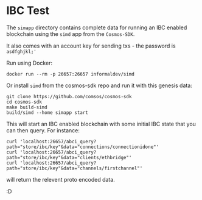 # IBC Test

The `simapp` directory contains complete data for running an IBC enabled
blockchain using the `simd` app from the `Cosmos-SDK`.

It also comes with an account key for sending txs - the password is `asdfghjkl;'`

Run using Docker:
```
docker run --rm -p 26657:26657 informaldev/simd
```

Or install `simd` from the cosmos-sdk repo and run it with this genesis data:

```
git clone https://github.com/comsos/cosmos-sdk
cd cosmos-sdk
make build-simd
build/simd --home simapp start
```

This will start an IBC enabled blockchain with some initial IBC state that you
can then query. For instance:

```
curl 'localhost:26657/abci_query?path="store/ibc/key"&data="connections/connectionidone"'
curl 'localhost:26657/abci_query?path="store/ibc/key"&data="clients/ethbridge"'
curl 'localhost:26657/abci_query?path="store/ibc/key"&data="channels/firstchannel"'
```

will return the relevent proto encoded data.


:D
